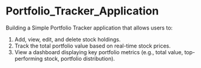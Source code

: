 # Portfolio_Tracker_Application
Building a Simple Portfolio Tracker application that allows users to: 
  1. Add, view, edit, and delete stock holdings.
  2. Track the total portfolio value based on real-time stock prices.
  3. View a dashboard displaying key portfolio metrics (e.g., total value, top-performing stock, portfolio distribution).
